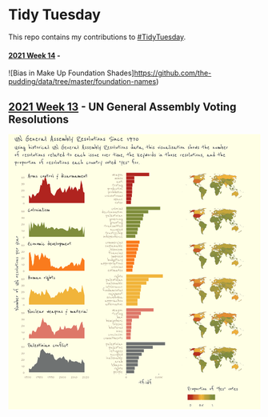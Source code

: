 # Tidy Tuesday 

This repo contains my contributions to [#TidyTuesday](https://github.com/rfordatascience/tidytuesday).


#### [2021 Week 14](https://github.com/sarinasinghkhaira/tidy_tuesday/blob/main/2021-03-30/beauty_bias.Rmd) - 

![Bias in Make Up Foundation Shades]https://github.com/the-pudding/data/tree/master/foundation-names)


## [2021 Week 13](https://github.com/sarinasinghkhaira/tidy_tuesday/blob/main/2021-03-23_UN_Votes/UN_votes_plot.Rmd) - UN General Assembly Voting Resolutions

![UN Votes](/2021-03-23_UN_Votes/plot.png)